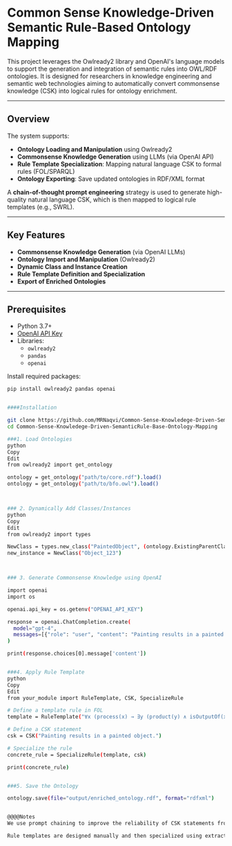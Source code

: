 # Common Sense Knowledge-Driven Semantic Rule-Based Ontology Mapping

This project leverages the Owlready2 library and OpenAI's language models to support the generation and integration of semantic rules into OWL/RDF ontologies. It is designed for researchers in knowledge engineering and semantic web technologies aiming to automatically convert commonsense knowledge (CSK) into logical rules for ontology enrichment.

---

## Overview

The system supports:
- **Ontology Loading and Manipulation** using Owlready2
- **Commonsense Knowledge Generation** using LLMs (via OpenAI API)
- **Rule Template Specialization**: Mapping natural language CSK to formal rules (FOL/SPARQL)
- **Ontology Exporting**: Save updated ontologies in RDF/XML format

A **chain-of-thought prompt engineering** strategy is used to generate high-quality natural language CSK, which is then mapped to logical rule templates (e.g., SWRL).

---

## Key Features

- **Commonsense Knowledge Generation** (via OpenAI LLMs)
- **Ontology Import and Manipulation** (Owlready2)
- **Dynamic Class and Instance Creation**
- **Rule Template Definition and Specialization**
- **Export of Enriched Ontologies**
  
---

## Prerequisites

- Python 3.7+
- [OpenAI API Key](https://platform.openai.com/)
- Libraries:
  - `owlready2`
  - `pandas`
  - `openai`

Install required packages:
```bash
pip install owlready2 pandas openai


####Installation

git clone https://github.com/MRNaqvi/Common-Sense-Knowledege-Driven-SemanticRule-Base-Ontology-Mapping.git
cd Common-Sense-Knowledege-Driven-SemanticRule-Base-Ontology-Mapping

###1. Load Ontologies
python
Copy
Edit
from owlready2 import get_ontology

ontology = get_ontology("path/to/core.rdf").load()
ontology = get_ontology("path/to/bfo.owl").load()



### 2. Dynamically Add Classes/Instances
python
Copy
Edit
from owlready2 import types

NewClass = types.new_class("PaintedObject", (ontology.ExistingParentClass,))
new_instance = NewClass("Object_123")



### 3. Generate Commonsense Knowledge using OpenAI

import openai
import os

openai.api_key = os.getenv("OPENAI_API_KEY")

response = openai.ChatCompletion.create(
  model="gpt-4",
  messages=[{"role": "user", "content": "Painting results in a painted object"}]
)

print(response.choices[0].message['content'])


###4. Apply Rule Template
python
Copy
Edit
from your_module import RuleTemplate, CSK, SpecializeRule

# Define a template rule in FOL
template = RuleTemplate("∀x (process(x) → ∃y (product(y) ∧ isOutputOf(x, y)))")

# Define a CSK statement
csk = CSK("Painting results in a painted object.")

# Specialize the rule
concrete_rule = SpecializeRule(template, csk)

print(concrete_rule)


###5. Save the Ontology

ontology.save(file="output/enriched_ontology.rdf", format="rdfxml")


@@@@Notes
We use prompt chaining to improve the reliability of CSK statements from LLMs.

Rule templates are designed manually and then specialized using extracted class/instance information from CSK.
